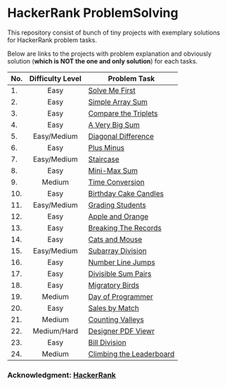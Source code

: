 # HackerRank ProblemSolving

This repository consist of bunch of tiny projects with exemplary solutions for HackerRank problem tasks.

Below are links to the projects with problem explanation and obviously solution (**which is NOT the one and only solution**) for each tasks.

| No.        | Difficulty Level | Problem Task |
| ---------- | :----------------: | ------------ |
|1.          | Easy             |[Solve Me First](https://github.com/Rotkiw00/HackerRank-ProblemSolving/tree/95ec50caca5bdd08a98439d250d3cda7eb24c25e/HackerRankProblemSolving/HackerRankProblemSolving/Program.cs)|
|2.          | Easy             |[Simple Array Sum](https://github.com/Rotkiw00/HackerRank-ProblemSolving/tree/95ec50caca5bdd08a98439d250d3cda7eb24c25e/HackerRankProblemSolving/SimpleArraySum/Program.cs)|
|3.          | Easy             |[Compare the Triplets](https://github.com/Rotkiw00/HackerRank-ProblemSolving/tree/95ec50caca5bdd08a98439d250d3cda7eb24c25e/HackerRankProblemSolving/CompareTriplets/Program.cs)|
|4.          | Easy             |[A Very Big Sum](https://github.com/Rotkiw00/HackerRank-ProblemSolving/tree/95ec50caca5bdd08a98439d250d3cda7eb24c25e/HackerRankProblemSolving/VeryBigSum/Program.cs)|
|5.          | Easy/Medium          |[Diagonal Difference](https://github.com/Rotkiw00/HackerRank-ProblemSolving/tree/95ec50caca5bdd08a98439d250d3cda7eb24c25e/HackerRankProblemSolving/DivisibleSumPairs/Program.cs)|
|6.          | Easy             |[Plus Minus](https://github.com/Rotkiw00/HackerRank-ProblemSolving/tree/95ec50caca5bdd08a98439d250d3cda7eb24c25e/HackerRankProblemSolving/PlusMinus/Program.cs)|
|7.          | Easy/Medium         |[Staircase](https://github.com/Rotkiw00/HackerRank-ProblemSolving/tree/95ec50caca5bdd08a98439d250d3cda7eb24c25e/HackerRankProblemSolving/Staircase/Program.cs)|
|8.          | Easy                |[Mini-Max Sum](https://github.com/Rotkiw00/HackerRank-ProblemSolving/tree/95ec50caca5bdd08a98439d250d3cda7eb24c25e/HackerRankProblemSolving/MinMaxSum/Program.cs)|
|9.          | Medium              |[Time Conversion](https://github.com/Rotkiw00/HackerRank-ProblemSolving/tree/95ec50caca5bdd08a98439d250d3cda7eb24c25e/HackerRankProblemSolving/TimeConversion/Program.cs)|
|10.          | Easy             |[Birthday Cake Candles](https://github.com/Rotkiw00/HackerRank-ProblemSolving/tree/95ec50caca5bdd08a98439d250d3cda7eb24c25e/HackerRankProblemSolving/BirthdayCakeCandles/Program.cs)|
|11.          | Easy/Medium      |[Grading Students](https://github.com/Rotkiw00/HackerRank-ProblemSolving/tree/95ec50caca5bdd08a98439d250d3cda7eb24c25e/HackerRankProblemSolving/GradingStudents/Program.cs)|
|12.          | Easy             |[Apple and Orange](https://github.com/Rotkiw00/HackerRank-ProblemSolving/tree/95ec50caca5bdd08a98439d250d3cda7eb24c25e/HackerRankProblemSolving/AppleAndOrange/Program.cs)|
|13.          | Easy             |[Breaking The Records](https://github.com/Rotkiw00/HackerRank-ProblemSolving/tree/95ec50caca5bdd08a98439d250d3cda7eb24c25e/HackerRankProblemSolving/BreakingTheRecords/Program.cs)|
|14.          | Easy             |[Cats and Mouse](https://github.com/Rotkiw00/HackerRank-ProblemSolving/tree/95ec50caca5bdd08a98439d250d3cda7eb24c25e/HackerRankProblemSolving/CatsAndMouse/Program.cs)|
|15.          | Easy/Medium      |[Subarray Division](https://github.com/Rotkiw00/HackerRank-ProblemSolving/tree/95ec50caca5bdd08a98439d250d3cda7eb24c25e/HackerRankProblemSolving/SubarrayDivision/Program.cs)|
|16.          | Easy             |[Number Line Jumps](https://github.com/Rotkiw00/HackerRank-ProblemSolving/tree/95ec50caca5bdd08a98439d250d3cda7eb24c25e/HackerRankProblemSolving/NumberLineJumps/Program.cs)|
|17.          | Easy             |[Divisible Sum Pairs](https://github.com/Rotkiw00/HackerRank-ProblemSolving/tree/95ec50caca5bdd08a98439d250d3cda7eb24c25e/HackerRankProblemSolving/DivisibleSumPairs/Program.cs)|
|18.          | Easy             |[Migratory Birds](https://github.com/Rotkiw00/HackerRank-ProblemSolving/tree/95ec50caca5bdd08a98439d250d3cda7eb24c25e/HackerRankProblemSolving/MigratoryBirds/Program.cs)|
|19.          | Medium             |[Day of Programmer](https://github.com/Rotkiw00/HackerRank-ProblemSolving/tree/95ec50caca5bdd08a98439d250d3cda7eb24c25e/HackerRankProblemSolving/DayOfProgrammer/Program.cs)|
|20.          | Easy             |[Sales by Match](https://github.com/Rotkiw00/HackerRank-ProblemSolving/tree/95ec50caca5bdd08a98439d250d3cda7eb24c25e/HackerRankProblemSolving/SalesByMatch/Program.cs)|
|21.          | Medium             |[Counting Valleys](https://github.com/Rotkiw00/HackerRank-ProblemSolving/tree/95ec50caca5bdd08a98439d250d3cda7eb24c25e/HackerRankProblemSolving/CountingValleys/Program.cs)|
|22.          | Medium/Hard             |[Designer PDF Viewr](https://github.com/Rotkiw00/HackerRank-ProblemSolving/tree/95ec50caca5bdd08a98439d250d3cda7eb24c25e/HackerRankProblemSolving/DesignerPDFViewer/Program.cs)|
|23.         |Easy     |[Bill Division](https://github.com/Rotkiw00/HackerRank-ProblemSolving/tree/a29efa6b22ca8b2b761cdc0a809c3d404ae98a64/HackerRankProblemSolving/BillDivision/Program.cs)|
|24.         |Medium   |[Climbing the Leaderboard](https://github.com/Rotkiw00/HackerRank-ProblemSolving/blob/35305f71bd6cfeaac2cf61425d7291256e89e68f/HackerRankProblemSolving/ClimbingTheLeaderboard/Program.cs)|

### Acknowledgment: [HackerRank](https://www.hackerrank.com/dashboard)
